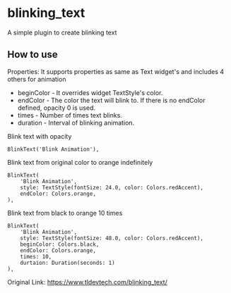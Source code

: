 # blinking_text

A simple plugin to create blinking text

## How to use

Properties:
It supports properties as same as Text widget's and includes 4 others for animation 
* beginColor - It overrides widget TextStyle's color.
* endColor - The color the text will blink to. If there is no endColor defined, opacity 0 is used.
* times - Number of times text blinks.
* duration - Interval of blinking animation.

Blink text with opacity

```
BlinkText('Blink Animation'),
```

Blink text from original color to orange indefinitely

```
BlinkText(
	'Blink Animation',
	style: TextStyle(fontSize: 24.0, color: Colors.redAccent),
	endColor: Colors.orange,
),
```

Blink text from black to orange 10 times


```
BlinkText(
	'Blink Animation',
	style: TextStyle(fontSize: 48.0, color: Colors.redAccent),
	beginColor: Colors.black,
	endColor: Colors.orange,
	times: 10,
	durtaion: Duration(seconds: 1)
),
```

Original Link: https://www.tldevtech.com/blinking_text/
